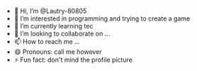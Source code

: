 - 👋 Hi, I’m @Lautry-80805
- 👀 I’m interested in programming and trying to create a game
- 🌱 I’m currently learning tec
- 💞️ I’m looking to collaborate on ...
- 📫 How to reach me ...
- 😄 Pronouns: call me however 
- ⚡ Fun fact: don't mind the profile picture 




<!---
Lautry-80805/Lautry-80805 is a ✨ special ✨ repository because its `README.md` (this file) appears on your GitHub profile.
You can click the Preview link to take a look at your changes.
--->
